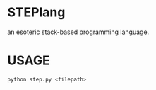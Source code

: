 # STEPlang
an esoteric stack-based programming language.


# USAGE

```python
python step.py <filepath>
```
